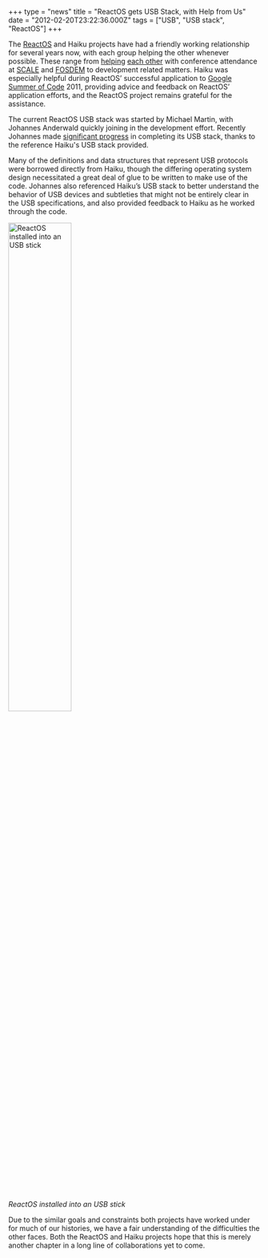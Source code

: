 +++
type = "news"
title = "ReactOS gets USB Stack, with Help from Us"
date = "2012-02-20T23:22:36.000Z"
tags = ["USB", "USB stack", "ReactOS"]
+++

The <a href="http://www.reactos.org/">ReactOS</a> and Haiku projects have had a friendly working relationship for several years now, with each group helping the other whenever possible. These range from <a href="http://www.haiku-os.org/news/2008-07-14/haiku_to_exhibit_at_linuxworld_2008">helping</a> <a href="http://www.haiku-os.org/blog/mmu_man/2009-02-09/fosdem_2009_report">each other</a> with conference attendance at <a href="http://www.socallinuxexpo.org/">SCALE</a> and <a href="http://fosdem.org/">FOSDEM</a> to development related matters. Haiku was especially helpful during ReactOS’ successful application to <a href="http://code.google.com/soc/">Google Summer of Code</a> 2011, providing advice and feedback on ReactOS’ application efforts, and the ReactOS project remains grateful for the assistance.

The current ReactOS USB stack was started by Michael Martin, with Johannes Anderwald quickly joining in the development effort. Recently Johannes made <a href="http://www.reactos.org/en/newsletter_90.html#sec1">significant progress</a> in completing its USB stack, thanks to the reference Haiku's USB stack provided.
<!--break-->
Many of the definitions and data structures that represent USB protocols were borrowed directly from Haiku, though the differing operating system design necessitated a great deal of glue to be written to make use of the code. Johannes also referenced Haiku’s USB stack to better understand the behavior of USB devices and subtleties that might not be entirely clear in the USB specifications, and also provided feedback to Haiku as he worked through the code.

<p><a href="http://www.haiku-os.org/files/images/rosusb.png"><img src="http://www.haiku-os.org/files/images/rosusb.png" alt="ReactOS installed into an USB stick" width="50%" height="50%"></a><br/><em>ReactOS installed into an USB stick</em></p>

Due to the similar goals and constraints both projects have worked under for much of our histories, we have a fair understanding of the difficulties the other faces. Both the ReactOS and Haiku projects hope that this is merely another chapter in a long line of collaborations yet to come.
